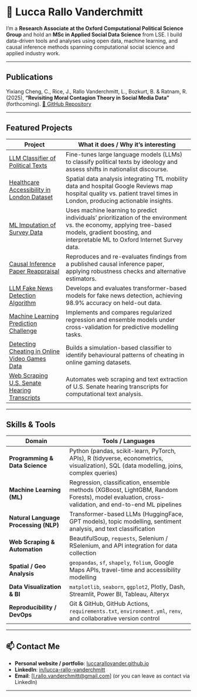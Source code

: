 # 👋 Lucca Rallo Vanderchmitt

I’m a **Research Associate at the Oxford Computational Political Science Group** and hold an **MSc in Applied Social Data Science** from LSE. I build data-driven tools and analyses using open data, machine learning, and causal inference methods spanning computational social science and applied industry work.

---

## Publications

Yixiang Cheng, C., Rice, J., Rallo Vanderchmitt, L., Bozkurt, B. & Ratnam, R. (2025), **“Revisiting Moral Contagion Theory in Social Media Data”** (forthcoming).
[🔗 GitHub Repository](https://github.com/luccarallovander/Revisiting-Moral-Contagion-Theory-in-Social-Media-Data)

---


## Featured Projects

| Project | What it does / Why it’s interesting |
|---|---|
| [LLM Classifier of Political Texts](https://github.com/luccarallovander/LLM-Classifier-of-Political-Texts) | Fine-tunes large language models (LLMs) to classify political texts by ideology and assess shifts in nationalist discourse. |
| [Healthcare Accessibility in London Dataset](https://github.com/luccarallovander/Healthcare-Accessibility-in-London-Dataset) | Spatial data analysis integrating TfL mobility data and hospital Google Reviews map hospital quality vs. patient travel times in London, producing actionable insights. |
| [ML Imputation of Survey Data](https://github.com/luccarallovander/Predicting-AI-Adoption-from-Survey-Data) | Uses machine learning to predict individuals’ prioritization of the environment vs. the economy, applying tree-based models, gradient boosting, and interpretable ML to Oxford Internet Survey data. |
| [Causal Inference Paper Reappraisal](https://github.com/luccarallovander/Causal-Inference-Paper-Reappraisal) | Reproduces and re-evaluates findings from a published causal inference paper, applying robustness checks and alternative estimators. |
| [LLM Fake News Detection Algorithm](https://github.com/luccarallovander/LLM-Fake-News-Detection-Algorithm) | Develops and evaluates transformer-based models for fake news detection, achieving 98.9% accuracy on held-out data. |
| [Machine Learning Prediction Challenge](https://github.com/luccarallovander/Machine-Learning-Prediction-Challenge) | Implements and compares regularized regression and ensemble models under cross-validation for predictive modelling tasks. |
| [Detecting Cheating in Online Video Games Data](https://github.com/luccarallovander/Detecting-Cheating-in-Online-Video-Games-Data) | Builds a simulation-based classifier to identify behavioural patterns of cheating in online gaming datasets. |
| [Web Scraping U.S. Senate Hearing Transcripts](https://github.com/luccarallovander/Web-Scraping-Project-U.S.-Senate-Hearing-Transcripts) | Automates web scraping and text extraction of U.S. Senate hearing transcripts for computational text analysis. |


---

## Skills & Tools

| Domain | Tools / Languages |
|---|---|
| **Programming & Data Science** | Python (pandas, scikit-learn, PyTorch, APIs), R (tidyverse, econometrics, visualization), SQL (data modelling, joins, complex queries) |
| **Machine Learning (ML)** | Regression, classification, ensemble methods (XGBoost, LightGBM, Random Forests), model evaluation, cross-validation, and end-to-end ML pipelines |
| **Natural Language Processing (NLP)** | Transformer-based LLMs (HuggingFace, GPT models), topic modelling, sentiment analysis, and text classification |
| **Web Scraping & Automation** | BeautifulSoup, `requests`, Selenium / RSelenium, and API integration for data collection |
| **Spatial / Geo Analysis** | `geopandas`, `sf`, `shapely`, `folium`, Google Maps APIs, travel-time and accessibility modelling |
| **Data Visualization & BI** | `matplotlib`, `seaborn`, `ggplot2`, Plotly, Dash, Streamlit, Power BI, Tableau, Alteryx |
| **Reproducibility / DevOps** | Git & GitHub, GitHub Actions, `requirements.txt`, `environment.yml`, `renv`, and collaborative version control |

---


## 📫 Contact Me

- **Personal website / portfolio**: [luccarallovander.github.io](https://luccarallovander.github.io)  
- **LinkedIn**: [in/lucca-rallo-vanderchmitt](https://www.linkedin.com/in/lucca-rallo-vanderchmitt)  
- **Email**: [l.rallo.vanderchmitt@gmail.com] (or you can leave as contact via LinkedIn)

---


